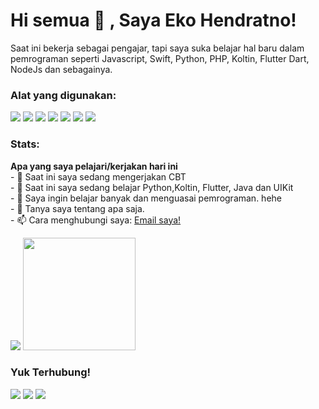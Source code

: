 # Hi semua 👋 , Saya Eko Hendratno!
Saat ini bekerja sebagai pengajar, tapi saya suka belajar hal baru dalam pemrograman seperti Javascript, Swift, Python, PHP, Koltin, Flutter Dart, NodeJs dan sebagainya.

### Alat yang digunakan:
<p>
    <img src="https://img.shields.io/badge/OS-MacOS-blue?&logo=apple" />
    <img src="https://img.shields.io/badge/OS-Windows-blue?&logo=windows" />
    <img src="https://img.shields.io/badge/OS-Linux-blue?&logo=linux" />
    <img src="https://img.shields.io/badge/Code-Swift-blue?&logo=swift" />
    <img src="https://img.shields.io/badge/IDE-Xcode-blue?&logo=xcode" />
    <img src="https://img.shields.io/badge/Text%20Editor-Visual%20Studio%20Code-blue?&logo=visual%20studio%20code&logoColor=blue" />
    <img src="https://gpvc.arturio.dev/ekohendratno" />
</p>

### Stats:
<detail>
  <strong>Apa yang saya pelajari/kerjakan hari ini</strong> </br>
     - 🔭 Saat ini saya sedang mengerjakan CBT </br>
     - 🌱 Saat ini saya sedang belajar Python,Koltin, Flutter, Java dan UIKit </br>
     - 🤔 Saya ingin belajar banyak dan menguasai pemrograman. hehe </br>
     - 💬 Tanya saya tentang apa saja.</br>
     - 📫 Cara menghubungi saya: <a href="mailto:eko.hendratno@gmail.com">Email saya!</a> </br>
</detail>
<p>
    <img src="https://github-readme-stats.vercel.app/api?username=ekohendratno&hide=contribs,prs&show_icons=true&hide_border=true&title_color=000" />
    <img src="https://github-readme-stats.vercel.app/api/top-langs/?username=ekohendratno&layout=compact" height=180 />
</p>

### Yuk Terhubung!
<p>
    <a href="https://berkarya.kopas.id" target="blank"><img src="https://img.shields.io/badge/Website-https://berkarya.kopas.id-green?" /></a>
    <a href="https://www.linkedin.com/in/ekohendratno" target="blank"><img src="https://img.shields.io/badge/Eko_Hendratno-30302f?style=flat&logo=linkedin" /></a>
    <a href="https://medium.com/@ekohendratno" target="blank"><img src="https://img.shields.io/badge/Eko_Hendratno-30302f?style=flat&logo=medium" /></a>
</p>

<!--
**ekohendratno/profile** is a ✨ _special_ ✨ repository because its `README.md` (this file) appears on your GitHub profile.

Here are some ideas to get you started:

- 🔭 I’m currently working on ...
- 🌱 I’m currently learning ...
- 👯 I’m looking to collaborate on ...
- 🤔 I’m looking for help with ...
- 💬 Ask me about ...
- 📫 How to reach me: ...
- 😄 Pronouns: ...
- ⚡ Fun fact: ...
-->
